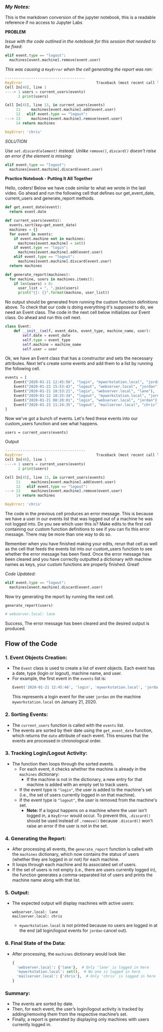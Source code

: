 ### *My Notes:*

This is the markdown conversion of the jupyter notebook, this is a readable reference if no access to Jupyter Labs

**PROBLEM**

*Issue with the code outlined in the notebook for this session that needed to be fixed:*

```Python
elif event.type == "logout":
  machines[event.machine].remove(event.user)
```

*This was causing a `KeyError` when the cell generating the report was ran:*

```Python
-------------------------------------
KeyError                                  Traceback (most recent call last)
Cell In[46], line 1
----> 1 users = current_users(events)
      2 print(users)

Cell In[45], line 13, in current_users(events)
     11     machines[event.machine].add(event.user)
     12   elif event.type == "logout":
---> 13     machines[event.machine].remove(event.user)
     14 return machines

KeyError: 'chris'
```


*SOLUTION*

*Use `set.discard(element)` instead. Unlike `remove()`, `discard()` doesn't raise an error if the element is missing:*
```Python
elif event.type == "logout":
  machines[event.machine].discard(event.user)
```
**Practice Notebook - Putting It All Together**

Hello, coders! Below we have code similar to what we wrote in the last video. Go ahead and run the following cell that defines our get_event_date, current_users and generate_report methods.

```python
def get_event_date(event):
  return event.date

def current_users(events):
  events.sort(key=get_event_date)
  machines = {}
  for event in events:
    if event.machine not in machines:
      machines[event.machine] = set()
    if event.type == "login":
      machines[event.machine].add(event.user)
    elif event.type == "logout":
      machines[event.machine].discard(event.user)
  return machines

def generate_report(machines):
  for machine, users in machines.items():
    if len(users) > 0:
      user_list = ", ".join(users)
      print("{}: {}".format(machine, user_list))
```
No output should be generated from running the custom function definitions above. To check that our code is doing everything it's supposed to do, we need an Event class. The code in the next cell below initializes our Event class. Go ahead and run this cell next.

```python
class Event:
    def __init__(self, event_date, event_type, machine_name, user):
        self.date = event_date
        self.type = event_type
        self.machine = machine_name
        self.user = user
```
Ok, we have an Event class that has a constructor and sets the necessary attributes. Next let's create some events and add them to a list by running the following cell.

```python
events = [
    Event("2020-01-21 12:45:56", "login", "myworkstation.local", "jordan"),
    Event("2020-01-22 15:53:42", "logout", "webserver.local", "jordan"),
    Event("2020-01-21 18:53:21", "login", "webserver.local", "lane"),
    Event("2020-01-22 10:25:34", "logout", "myworkstation.local", "jordan"),
    Event("2020-01-21 08:20:01", "login", "webserver.local", "jordan"),
    Event("2020-01-23 11:24:35", "logout", "mailserver.local", "chris"),
]
```
Now we've got a bunch of events. Let's feed these events into our custom_users function and see what happens.


`users = current_users(events)`

Output

```Python
-------------------------------------
KeyError                                  Traceback (most recent call last)
Cell In[46], line 1
----> 1 users = current_users(events)
      2 print(users)

Cell In[45], line 13, in current_users(events)
     11     machines[event.machine].add(event.user)
     12   elif event.type == "logout":
---> 13     machines[event.machine].remove(event.user)
     14 return machines

KeyError: 'chris'
```
 
The code in the previous cell produces an error message. This is because we have a user in our events list that was logged out of a machine he was not logged into. Do you see which user this is? Make edits to the first cell containing our custom function definitions to see if you can fix this error message. There may be more than one way to do so.

Remember when you have finished making your edits, rerun that cell as well as the cell that feeds the events list into our custom_users function to see whether the error message has been fixed. Once the error message has been cleared and you have correctly outputted a dictionary with machine names as keys, your custom functions are properly finished. Great!

*Code Updated:*

```Python
elif event.type == "logout":
  machines[event.machine].discard(event.user)
```

Now try generating the report by running the next cell.

`generate_report(users)`
```python
# webserver.local: lane
```    
Success, The error message has been cleared and the desired output is produced.

## Flow of the Code

### 1. **Event Objects Creation:**
   - The `Event` class is used to create a list of event objects. Each event has a date, type (login or logout), machine name, and user.
   - For example, the first event in the `events` list is:
     ```python
     Event('2020-01-21 12:45:46', 'login', 'myworkstation.local', 'jordan')
     ```
     This represents a login event for the user `jordan` on the machine `myworkstation.local` on January 21, 2020.

### 2. **Sorting Events:**
   - The `current_users` function is called with the `events` list.
   - The events are sorted by their date using the `get_event_date` function, which returns the `date` attribute of each event. This ensures that the events are processed in chronological order.

### 3. **Tracking Login/Logout Activity:**
   - The function then loops through the sorted events.
     - For each event, it checks whether the machine is already in the `machines` dictionary:
       - If the machine is not in the dictionary, a new entry for that machine is added with an empty set to track users.
     - If the event type is `"login"`, the user is added to the machine's set (i.e., the set of users currently logged in on that machine).
     - If the event type is `"logout"`, the user is removed from the machine's set.
       - **Note:** If a logout happens on a machine where the user isn't logged in, a `KeyError` would occur. To prevent this, `.discard()` should be used instead of `.remove()` because `.discard()` won’t raise an error if the user is not in the set.

### 4. **Generating the Report:**
   - After processing all events, the `generate_report` function is called with the `machines` dictionary, which now contains the status of users (whether they are logged in or not) for each machine.
   - It loops through each machine and its associated set of users.
   - If the set of users is not empty (i.e., there are users currently logged in), the function generates a comma-separated list of users and prints the machine name along with that list.

### 5. **Output:**
   - The expected output will display machines with active users:
     ```plaintext
     webserver.local: lane
     mailserver.local: chris
     ```
     - `myworkstation.local` is not printed because no users are logged in at the end (all login/logout events for `jordan` cancel out).

### 6. **Final State of the Data:**
   - After processing, the `machines` dictionary would look like:
     ```python
     {
       'webserver.local': {'lane'},  # Only 'lane' is logged in here
       'myworkstation.local': set(),  # No one is logged in here
       'mailserver.local': {'chris'},  # Only 'chris' is logged in here
     }
     ```

### Summary:
- The events are sorted by date.
- Then, for each event, the user’s login/logout activity is tracked by adding/removing them from the respective machine’s set.
- Finally, a report is generated by displaying only machines with users currently logged in.
